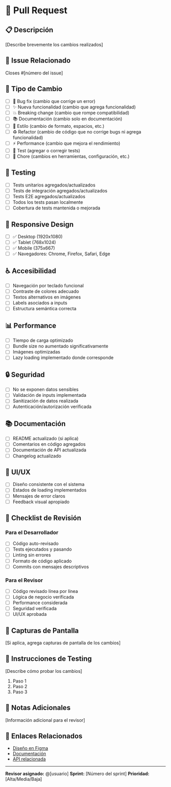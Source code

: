 # 🚀 Pull Request

## 📋 Descripción

[Describe brevemente los cambios realizados]

## 🔗 Issue Relacionado

Closes #[número del issue]

## 🎯 Tipo de Cambio

- [ ] 🐛 Bug fix (cambio que corrige un error)
- [ ] ✨ Nueva funcionalidad (cambio que agrega funcionalidad)
- [ ] 💥 Breaking change (cambio que rompe compatibilidad)
- [ ] 📚 Documentación (cambio solo en documentación)
- [ ] 🎨 Estilo (cambio de formato, espacios, etc.)
- [ ] ♻️ Refactor (cambio de código que no corrige bugs ni agrega funcionalidad)
- [ ] ⚡ Performance (cambio que mejora el rendimiento)
- [ ] 🧪 Test (agregar o corregir tests)
- [ ] 🔧 Chore (cambios en herramientas, configuración, etc.)

## 🧪 Testing

- [ ] Tests unitarios agregados/actualizados
- [ ] Tests de integración agregados/actualizados
- [ ] Tests E2E agregados/actualizados
- [ ] Todos los tests pasan localmente
- [ ] Cobertura de tests mantenida o mejorada

## 📱 Responsive Design

- [ ] ✅ Desktop (1920x1080)
- [ ] ✅ Tablet (768x1024)
- [ ] ✅ Mobile (375x667)
- [ ] ✅ Navegadores: Chrome, Firefox, Safari, Edge

## ♿ Accesibilidad

- [ ] Navegación por teclado funcional
- [ ] Contraste de colores adecuado
- [ ] Textos alternativos en imágenes
- [ ] Labels asociados a inputs
- [ ] Estructura semántica correcta

## 📊 Performance

- [ ] Tiempo de carga optimizado
- [ ] Bundle size no aumentado significativamente
- [ ] Imágenes optimizadas
- [ ] Lazy loading implementado donde corresponde

## 🔒 Seguridad

- [ ] No se exponen datos sensibles
- [ ] Validación de inputs implementada
- [ ] Sanitización de datos realizada
- [ ] Autenticación/autorización verificada

## 📚 Documentación

- [ ] README actualizado (si aplica)
- [ ] Comentarios en código agregados
- [ ] Documentación de API actualizada
- [ ] Changelog actualizado

## 🎨 UI/UX

- [ ] Diseño consistente con el sistema
- [ ] Estados de loading implementados
- [ ] Mensajes de error claros
- [ ] Feedback visual apropiado

## 🔄 Checklist de Revisión

### Para el Desarrollador

- [ ] Código auto-revisado
- [ ] Tests ejecutados y pasando
- [ ] Linting sin errores
- [ ] Formato de código aplicado
- [ ] Commits con mensajes descriptivos

### Para el Revisor

- [ ] Código revisado línea por línea
- [ ] Lógica de negocio verificada
- [ ] Performance considerada
- [ ] Seguridad verificada
- [ ] UI/UX aprobada

## 📸 Capturas de Pantalla

[Si aplica, agrega capturas de pantalla de los cambios]

## 🧪 Instrucciones de Testing

[Describe cómo probar los cambios]

1. Paso 1
2. Paso 2
3. Paso 3

## 📝 Notas Adicionales

[Información adicional para el revisor]

## 🔗 Enlaces Relacionados

- [Diseño en Figma]()
- [Documentación]()
- [API relacionada]()

---

**Revisor asignado:** @[usuario]
**Sprint:** [Número del sprint]
**Prioridad:** [Alta/Media/Baja]
